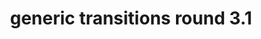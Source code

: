 ---
layout: default
category: bts
tags: [" openframeworks"]
video: "https://player.vimeo.com/video/311329535?badge=0&amp;autopause=0&amp;player_id=0&amp;app_id=72231"
title: "generic transitions round 3.1"
thumbnail: "https://i.vimeocdn.com/video/752123426_295x166.jpg?r=pad"
---